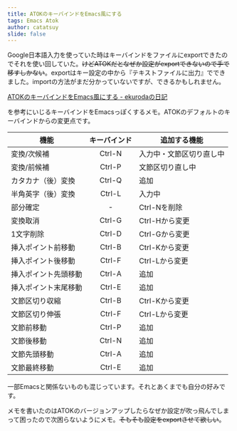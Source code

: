 ```yaml
---
title: ATOKのキーバインドをEmacs風にする
tags: Emacs Atok
author: catatsuy
slide: false
---
```

Google日本語入力を使っていた時はキーバインドをファイルにexportできたのでそれを使い回していた。<del>けどATOKだとなぜか設定がexportできないので手で移すしかない</del>。exportはキー設定の中から『テキストファイルに出力』でできました。importの方法がまだ分かっていないですが、できるかもしれません。

[ATOKのキーバインドをEmacs風にする - ekurodaの日記](http://d.hatena.ne.jp/e-kuroda/20081121/1227251088)

を参考にいじるキーバインドをEmacsっぽくするメモ。ATOKのデフォルトのキーバインドからの変更点です。

| 機能        | キーバインド           | 追加する機能  |
| ------------- |:-------------:| -----|
| 変換/次候補 | Ctrl-N | 入力中・文節区切り直し中 |
| 変換/前候補 | Ctrl-P | 文節区切り直し中 |
| カタカナ（後）変換 | Ctrl-Q | 追加 |
| 半角英字（後）変換 | Ctrl-L | 入力中 |
| 部分確定 | - | Ctrl-Nを削除 |
| 変換取消 | Ctrl-G | Ctrl-Hから変更 |
| 1文字削除 | Ctrl-D | Ctrl-Gから変更 |
| 挿入ポイント前移動 | Ctrl-B | Ctrl-Kから変更 |
| 挿入ポイント後移動 | Ctrl-F | Ctrl-Lから変更 |
| 挿入ポイント先頭移動 | Ctrl-A | 追加 |
| 挿入ポイント末尾移動 | Ctrl-E | 追加 |
| 文節区切り収縮 | Ctrl-B | Ctrl-Kから変更 |
| 文節区切り伸張 | Ctrl-F | Ctrl-Lから変更 |
| 文節前移動 | Ctrl-P | 追加 |
| 文節後移動 | Ctrl-N | 追加 |
| 文節先頭移動 | Ctrl-A | 追加 |
| 文節最終移動 | Ctrl-E | 追加 |

一部Emacsと関係ないものも混じっています。それとあくまでも自分の好みです。

メモを書いたのはATOKのバージョンアップしたらなぜか設定が吹っ飛んでしまって困ったので次困らないようにメモ。<del>そもそも設定をexportさせて欲しい</del>。

